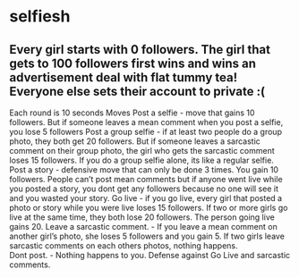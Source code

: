 # selfiesh

## Every girl starts with 0 followers. The girl that gets to 100 followers first wins and wins an advertisement deal with flat tummy tea! Everyone else sets their account to private :(

Each round is 10 seconds
Moves
Post a selfie - move that gains 10 followers. But if someone leaves a mean comment when you post a selfie, you lose 5 followers
Post a group selfie - if at least two people do a group photo, they both get 20 followers. But if someone leaves a sarcastic comment on their group photo, the girl who gets the sarcastic comment loses 15 followers. If you do a group selfie alone, its like a regular selfie.
Post a story - defensive move that can only be done 3 times. You gain 10 followers. People can’t post mean comments but if anyone went live while you posted a story, you dont get any followers because no one will see it and you wasted your story.
Go live - if you go live, every girl that posted a photo or story while you were live loses 15 followers. If two or more girls go live at the same time, they both lose 20 followers. The person going live gains 20.
Leave a sarcastic comment. - If you leave a mean comment on another girl’s photo, she loses 5 followers and you gain 5. If two girls leave sarcastic comments on each others photos, nothing happens.  
Dont post. - Nothing happens to you. Defense against Go Live and sarcastic comments.
